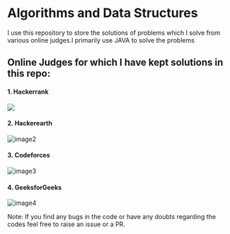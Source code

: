 # Algorithms and Data Structures

I use this repository to store the solutions of problems which I solve from various online judges.I primarily use JAVA to solve the problems

## Online Judges for which I have kept solutions in this repo:
#### 1. Hackerrank

![](https://marcuscript.files.wordpress.com/2017/05/hackerrank.png)

#### 2. Hackerearth

![image2](https://userscontent2.emaze.com/images/87d7e652-309d-48b9-9b1a-9f1b414e2cd2/ac59b26f9e2c1869dd577c7727d38152.jpg)

#### 3. Codeforces

![image3](https://encrypted-tbn0.gstatic.com/images?q=tbn:ANd9GcT79AhpbOOmizum68BTwqGFovbsW7lBDnDmnrD4wGWjax9iQG7KXA)

#### 4. GeeksforGeeks

![image4](https://www.geeksforgeeks.org/wp-content/uploads/find-first-non-repeated-character-in-a-string.png)

Note: If you find any bugs in the code or have any doubts regarding the codes feel free to raise an issue or a PR.
